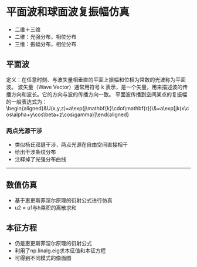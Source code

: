 # 平面波和球面波复振幅仿真
- 二维＋三维
- 二维：光强分布，相位分布
- 三维：振幅分布，相位分布
## 平面波
定义：在任意时刻、与波矢量相垂直的平面上振幅和位相为常数的光波称为平面波。
波矢量（Wave Vector）通常用符号 k 表示，是一个矢量，用来描述波的传播方向和波长。它的方向与波的传播方向一致。
平面波传播到空间某点的复振幅的一般表达式为：
\begin{aligned}&U(x,y,z)=a\exp(j\mathbf{k}\cdot\mathbf{r})\\&=a\exp[jk(x\cos\alpha+y\cos\beta+z\cos\gamma)]\end{aligned}
### 两点光源干涉
- 类似杨氏双缝干涉，两点光源在自由空间直接相干
- 给出干涉条纹分布
- 注释掉了光强分布曲线

---

## 数值仿真
- 基于惠更斯菲涅尔原理的衍射公式进行仿真
- u2 = u1与h乘积的离散求和

## 本征方程
- 仍是惠更斯菲涅尔原理的衍射公式
- 利用了np.linalg.eig求本征值和本征方程
- 可得到不同模式的像面图
